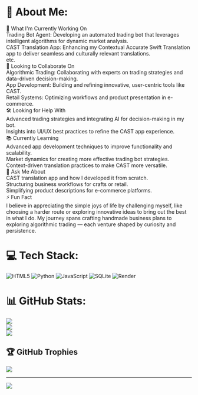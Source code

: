# 💫 About Me:
🌟 What I'm Currently Working On<br>Trading Bot Agent: Developing an automated trading bot that leverages intelligent algorithms for dynamic market analysis.<br>CAST Translation App: Enhancing my Contextual Accurate Swift Translation app to deliver seamless and culturally relevant translations.<br>etc.<br>🤝 Looking to Collaborate On<br>Algorithmic Trading: Collaborating with experts on trading strategies and data-driven decision-making.<br>App Development: Building and refining innovative, user-centric tools like CAST.<br>Retail Systems: Optimizing workflows and product presentation in e-commerce.<br>🛠️ Looking for Help With<br>Advanced trading strategies and integrating AI for decision-making in my bot.<br>Insights into UI/UX best practices to refine the CAST app experience.<br>📚 Currently Learning<br>Advanced app development techniques to improve functionality and scalability.<br>Market dynamics for creating more effective trading bot strategies.<br>Context-driven translation practices to make CAST more versatile.<br>💬 Ask Me About<br>CAST translation app and how I developed it from scratch.<br>Structuring business workflows for crafts or retail.<br>Simplifying product descriptions for e-commerce platforms.<br>⚡ Fun Fact<br>I believe in appreciating the simple joys of life by challenging myself, like choosing a harder route or exploring innovative ideas to bring out the best in what I do. My journey spans crafting handmade business plans to exploring algorithmic trading — each venture shaped by curiosity and persistence.


# 💻 Tech Stack:
![HTML5](https://img.shields.io/badge/html5-%23E34F26.svg?style=for-the-badge&logo=html5&logoColor=white) ![Python](https://img.shields.io/badge/python-3670A0?style=for-the-badge&logo=python&logoColor=ffdd54) ![JavaScript](https://img.shields.io/badge/javascript-%23323330.svg?style=for-the-badge&logo=javascript&logoColor=%23F7DF1E) ![SQLite](https://img.shields.io/badge/sqlite-%2307405e.svg?style=for-the-badge&logo=sqlite&logoColor=white) ![Render](https://img.shields.io/badge/Render-%46E3B7.svg?style=for-the-badge&logo=render&logoColor=white)
# 📊 GitHub Stats:
![](https://github-readme-stats.vercel.app/api?username=ikbenjepapa&theme=dark&hide_border=false&include_all_commits=true&count_private=true)<br/>
![](https://github-readme-streak-stats.herokuapp.com/?user=ikbenjepapa&theme=dark&hide_border=false)<br/>
![](https://github-readme-stats.vercel.app/api/top-langs/?username=ikbenjepapa&theme=dark&hide_border=false&include_all_commits=true&count_private=true&layout=compact)

## 🏆 GitHub Trophies
![](https://github-profile-trophy.vercel.app/?username=ikbenjepapa&theme=radical&no-frame=false&no-bg=true&margin-w=4)

---
[![](https://visitcount.itsvg.in/api?id=ikbenjepapa&icon=0&color=0)](https://visitcount.itsvg.in)

<!-- Proudly created with GPRM ( https://gprm.itsvg.in ) -->
